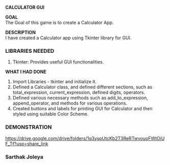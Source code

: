 **CALCULATOR GUI**  

**GOAL**  
The Goal of this game is to create a Calculator App.

**DESCRIPTION**  
I have created a Calculator app using Tkinter library for GUI.

### LIBRARIES NEEDED

1. Tkinter: Provides useful GUI functionalities.

**WHAT I HAD DONE**  
1) Import Libraries - tkinter and initialize it.
2) Defined a Calculator class, and defined different sections, such as total_expression, current_expression, defined digits, operators.
3) Defined various necessary methods such as add_to_expression, append_operator, and methods for various operations.
4) Created buttons and labels for printing GUI for Calculator and then styled using suitable Color Scheme.

### DEMONSTRATION
https://drive.google.com/drive/folders/1q3yspUtcKb2T3ReRTwvouoFWtOiUF_Tf?usp=share_link

### Sarthak Joleya ### 
